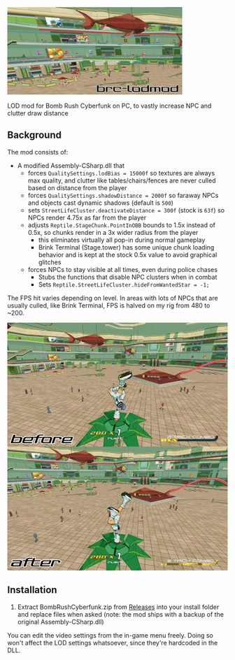 <img width="400px" src=https://raw.githubusercontent.com/mackieks/brc-lodmod/refs/heads/main/lodmod_banner.jpg>

LOD mod for Bomb Rush Cyberfunk on PC, to vastly increase NPC and clutter draw distance

## Background
The mod consists of:
- A modified Assembly-CSharp.dll that
    - forces `QualitySettings.lodBias = 15000f` so textures are always max quality, and clutter like tables/chairs/fences are never culled based on distance from the player
    - forces `QualitySettings.shadowDistance = 2000f` so faraway NPCs and objects cast dynamic shadows (default is `500`) 
    - sets `StreetLifeCluster.deactivateDistance = 300f` (stock is `63f`) so NPCs render 4.75x as far from the player
    - adjusts `Reptile.StageChunk.PointInOBB` bounds to 1.5x instead of 0.5x, so chunks render in a 3x wider radius from the player
        - this eliminates virtually all pop-in during normal gameplay
        - Brink Terminal (Stage.tower) has some unique chunk loading behavior and is kept at the stock 0.5x value to avoid graphical glitches
    - forces NPCs to stay visible at all times, even during police chases
        - Stubs the functions that disable NPC clusters when in combat 
        - Sets `Reptile.StreetLifeCluster.hideFromWantedStar = -1;`
 
The FPS hit varies depending on level. In areas with lots of NPCs that are usually culled, like Brink Terminal, FPS is halved on my rig from 480 to ~200.

<img width="1280px" src=https://raw.githubusercontent.com/mackieks/brc-lodmod/refs/heads/main/lodmod.jpg>

## Installation

1. Extract BombRushCyberfunk.zip from [Releases](https://github.com/mackieks/brc-lodmod/releases) into your install folder and replace files when asked (note: the mod ships with a backup of the original Assembly-CSharp.dll)

You can edit the video settings from the in-game menu freely. Doing so won't affect the LOD settings whatsoever, since they're hardcoded in the DLL.
